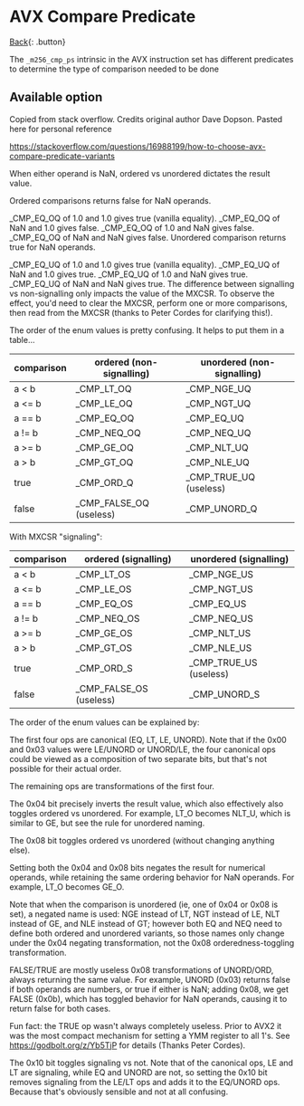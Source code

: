 # AVX Compare Predicate

[Back](../../index.md#simd){: .button}

The `_m256_cmp_ps` intrinsic in the AVX instruction set has different predicates to determine the type of comparison needed to be done

## Available option

Copied from stack overflow. Credits original author Dave Dopson. Pasted here for personal reference

https://stackoverflow.com/questions/16988199/how-to-choose-avx-compare-predicate-variants

When either operand is NaN, ordered vs unordered dictates the result value.

Ordered comparisons returns false for NaN operands.

_CMP_EQ_OQ of 1.0 and 1.0 gives true (vanilla equality).
_CMP_EQ_OQ of NaN and 1.0 gives false.
_CMP_EQ_OQ of 1.0 and NaN gives false.
_CMP_EQ_OQ of NaN and NaN gives false.
Unordered comparison returns true for NaN operands.

_CMP_EQ_UQ of 1.0 and 1.0 gives true (vanilla equality).
_CMP_EQ_UQ of NaN and 1.0 gives true.
_CMP_EQ_UQ of 1.0 and NaN gives true.
_CMP_EQ_UQ of NaN and NaN gives true.
The difference between signalling vs non-signalling only impacts the value of the MXCSR. To observe the effect, you'd need to clear the MXCSR, perform one or more comparisons, then read from the MXCSR (thanks to Peter Cordes for clarifying this!).

The order of the enum values is pretty confusing. It helps to put them in a table...

| comparison	| ordered (non-signalling)	| unordered (non-signalling)   |
|-------------|---------------------------|------------------------------|
| a < b	      | _CMP_LT_OQ	              |       _CMP_NGE_UQ            |
| a <= b      |	_CMP_LE_OQ	              |       _CMP_NGT_UQ            |
| a == b      |	_CMP_EQ_OQ	              |       _CMP_EQ_UQ             |
| a != b      |_CMP_NEQ_OQ	              |       _CMP_NEQ_UQ            |
| a >= b      |_CMP_GE_OQ	                |       _CMP_NLT_UQ            |
| a > b       |_CMP_GT_OQ	                |       _CMP_NLE_UQ            |
| true	      |_CMP_ORD_Q	                |       _CMP_TRUE_UQ (useless) |
| false	      |_CMP_FALSE_OQ (useless)	  |       _CMP_UNORD_Q           |

With MXCSR "signaling":

| comparison	| ordered (signalling)	      |   unordered (signalling)     |
|-------------|-----------------------------|------------------------------|
| a < b	      |     _CMP_LT_OS	            |     _CMP_NGE_US              |
| a <= b	    |     _CMP_LE_OS	            |     _CMP_NGT_US              |
| a == b	    |     _CMP_EQ_OS	            |     _CMP_EQ_US               |
| a != b	    |     _CMP_NEQ_OS	            |     _CMP_NEQ_US              |
| a >= b	    |     _CMP_GE_OS	            |     _CMP_NLT_US              |
| a > b	      |     _CMP_GT_OS	            |     _CMP_NLE_US              |
| true	      |     _CMP_ORD_S	            |     _CMP_TRUE_US (useless)   |
| false	      |     _CMP_FALSE_OS (useless)	|     _CMP_UNORD_S             |

The order of the enum values can be explained by:

The first four ops are canonical (EQ, LT, LE, UNORD). Note that if the 0x00 and 0x03 values were LE/UNORD or UNORD/LE, the four canonical ops could be viewed as a composition of two separate bits, but that's not possible for their actual order.

The remaining ops are transformations of the first four.

The 0x04 bit precisely inverts the result value, which also effectively also toggles ordered vs unordered. For example, LT_O becomes NLT_U, which is similar to GE, but see the rule for unordered naming.

The 0x08 bit toggles ordered vs unordered (without changing anything else).

Setting both the 0x04 and 0x08 bits negates the result for numerical operands, while retaining the same ordering behavior for NaN operands. For example, LT_O becomes GE_O.

Note that when the comparison is unordered (ie, one of 0x04 or 0x08 is set), a negated name is used: NGE instead of LT, NGT instead of LE, NLT instead of GE, and NLE instead of GT; however both EQ and NEQ need to define both ordered and unordered variants, so those names only change under the 0x04 negating transformation, not the 0x08 orderedness-toggling transformation.

FALSE/TRUE are mostly useless 0x08 transformations of UNORD/ORD, always returning the same value. For example, UNORD (0x03) returns false if both operands are numbers, or true if either is NaN; adding 0x08, we get FALSE (0x0b), which has toggled behavior for NaN operands, causing it to return false for both cases.

Fun fact: the TRUE op wasn't always completely useless. Prior to AVX2 it was the most compact mechanism for setting a YMM register to all 1's. See https://godbolt.org/z/Yb5TjP for details (Thanks Peter Cordes).

The 0x10 bit toggles signaling vs not. Note that of the canonical ops, LE and LT are signaling, while EQ and UNORD are not, so setting the 0x10 bit removes signaling from the LE/LT ops and adds it to the EQ/UNORD ops. Because that's obviously sensible and not at all confusing.

